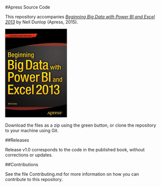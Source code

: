 #Apress Source Code

This repository accompanies [*Beginning Big Data with Power BI and Excel 2013*](http://www.apress.com/9781484205303) by Neil Dunlop (Apress, 2015).

![Cover image](9781484205303.jpg)

Download the files as a zip using the green button, or clone the repository to your machine using Git.

##Releases

Release v1.0 corresponds to the code in the published book, without corrections or updates.

##Contributions

See the file Contributing.md for more information on how you can contribute to this repository.
